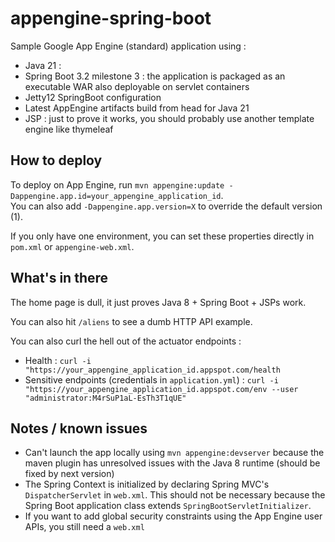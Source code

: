 # appengine-spring-boot

Sample Google App Engine (standard) application using :

 * Java 21 : 
 * Spring Boot 3.2 milestone 3 : the application is packaged as an executable WAR also deployable on servlet containers
 * Jetty12 SpringBoot configuration
 * Latest AppEngine artifacts build from head for Java 21
 * JSP : just to prove it works, you should probably use another template engine like thymeleaf

## How to deploy

To deploy on App Engine, run `mvn appengine:update -Dappengine.app.id=your_appengine_application_id`.  
You can also add `-Dappengine.app.version=X` to override the default version (1).

If you only have one environment, you can set these properties directly in `pom.xml` or `appengine-web.xml`.

## What's in there

The home page is dull, it just proves Java 8 + Spring Boot + JSPs work.

You can also hit `/aliens` to see a dumb HTTP API example.

You can also curl the hell out of the actuator endpoints :

 * Health : `curl -i "https://your_appengine_application_id.appspot.com/health`
 * Sensitive endpoints (credentials in `application.yml`) : `curl -i "https://your_appengine_application_id.appspot.com/env --user "administrator:M4rSuP1aL-EsTh3T1qUE"` 

## Notes / known issues

 * Can't launch the app locally using `mvn appengine:devserver` because the maven plugin has unresolved issues with the Java 8 runtime (should be fixed by next version)
 * The Spring Context is initialized by declaring Spring MVC's `DispatcherServlet` in `web.xml`. This should not be necessary because the Spring Boot application class extends `SpringBootServletInitializer`.
 * If you want to  add global security constraints using the App Engine user APIs, you still need a `web.xml`
